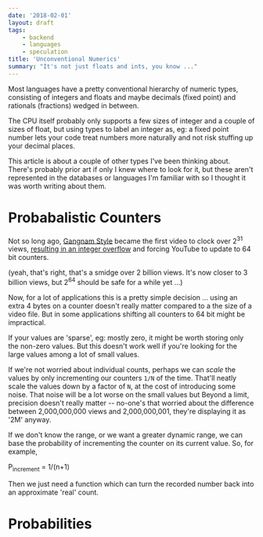 ```yaml
---
date: '2018-02-01'
layout: draft
tags:
    - backend
    - languages
    - speculation
title: 'Unconventional Numerics'
summary: "It's not just floats and ints, you know ..."
---
```


Most languages have a pretty conventional hierarchy of numeric types,
consisting of integers and floats and maybe decimals (fixed point)
and rationals (fractions) wedged in between.

The CPU itself probably only supports a few sizes of integer and a 
couple of sizes of float, but using types to label an integer as, eg:
a fixed point number lets your code treat numbers more naturally and
not risk stuffing up your decimal places.

This article is about a couple of other types I've been thinking about.
There's probably prior art if only I knew where to look for it, but 
these aren't represented in the databases or languages I'm familiar with
so I thought it was worth writing about them.

Probabalistic Counters
======================

Not so long ago, [Gangnam Style](https://www.youtube.com/watch?v=9bZkp7q19f0)
became the first video to clock over 2<sup>31</sup> views, 
[resulting in an integer overflow](https://arstechnica.com/business/2014/12/gangnam-style-overflows-int_max-forces-youtube-to-go-64-bit/)
and forcing YouTube to update to 64 bit counters.

(yeah, that's right, that's a smidge over 2 billion views.  It's now closer to 3 billion views,
but 2<sup>64</sup> should be safe for a while yet ...)

Now, for a lot of applications this is a pretty simple decision ... using an extra 4 bytes on a
counter doesn't really matter compared to a the size of a video file.  But in some applications
shifting all counters to 64 bit might be impractical.

If your values are 'sparse', eg: mostly zero, it might be worth storing only the non-zero 
values.  But this doesn't work well if you're looking for the large values among a lot of small values. 

If we're not worried about individual counts, perhaps we can *scale* the values by
only incrementing our counters `1/N` of the time.  That'll neatly scale the values down
by a factor of `N`, at the cost of introducing some noise.  That noise will be a lot worse
on the small values but Beyond a limit, precision doesn't really matter -- no-one's that
worried about the difference between 2,000,000,000 views and 2,000,000,001, they're displaying
it as '2M' anyway.

If we don't know the range, or we want a greater dynamic range, we can base the probability
of incrementing the counter on its current value.  So, for example,

   P<sub>increment</sub> = 1/(n+1)

Then we just need a function which can turn the recorded number back into an approximate
'real' count.

Probabilities
=============


